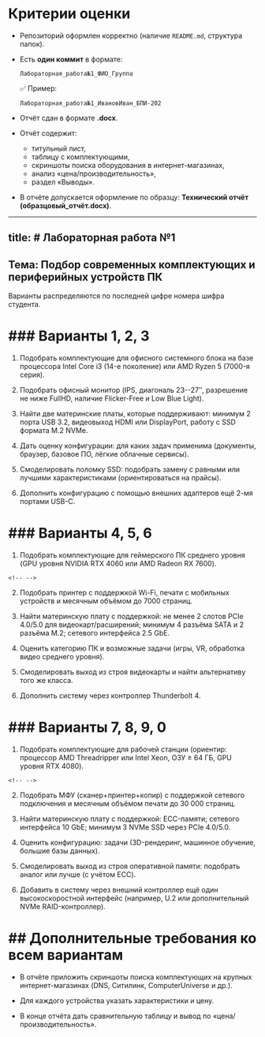 # Критерии оценки

- Репозиторий оформлен корректно (наличие `README.md`, структура папок).  
- Есть **один коммит** в формате:  

  ```
  Лабораторная_работа№1_ФИО_Группа
  ```

  ✅ Пример:  
  ```
  Лабораторная_работа№1_ИвановИван_БПИ-202
  ```

- Отчёт сдан в формате **.docx**.  
- Отчёт содержит:  
  - титульный лист,  
  - таблицу с комплектующими,  
  - скриншоты поиска оборудования в интернет-магазинах,  
  - анализ «цена/производительность»,  
  - раздел «Выводы».  
- В отчёте допускается оформление по образцу: **Технический отчёт (образцовый_отчёт.docx)**.  


---
title: # Лабораторная работа №1
---

## Тема: Подбор современных комплектующих и периферийных устройств ПК

Варианты распределяются по последней цифре номера шифра студента.

# ### Варианты 1, 2, 3

1.  Подобрать комплектующие для офисного системного блока на базе
    процессора Intel Core i3 (14-е поколение) или AMD Ryzen 5 (7000-я
    серия).

2.  Подобрать офисный монитор (IPS, диагональ 23--27ʺ, разрешение не
    ниже FullHD, наличие Flicker-Free и Low Blue Light).

3.  Найти две материнские платы, которые поддерживают: минимум 2 порта
    USB 3.2, видеовыход HDMI или DisplayPort, работу с SSD формата M.2
    NVMe.

4.  Дать оценку конфигурации: для каких задач применима (документы,
    браузер, базовое ПО, лёгкие облачные сервисы).

5.  Смоделировать поломку SSD: подобрать замену с равными или лучшими
    характеристиками (ориентироваться на прайсы).

6.  Дополнить конфигурацию с помощью внешних адаптеров ещё 2-мя портами
    USB-C.

# ### Варианты 4, 5, 6

1.  Подобрать комплектующие для геймерского ПК среднего уровня (GPU
    уровня NVIDIA RTX 4060 или AMD Radeon RX 7600).

```{=html}
<!-- -->
```
2.  Подобрать принтер с поддержкой Wi-Fi, печати с мобильных устройств и
    месячным объёмом до 7000 страниц.

3.  Найти материнскую плату с поддержкой: не менее 2 слотов PCIe 4.0/5.0
    для видеокарт/расширений; минимум 4 разъёма SATA и 2 разъёма M.2;
    сетевого интерфейса 2.5 GbE.

4.  Оценить категорию ПК и возможные задачи (игры, VR, обработка видео
    среднего уровня).

5. Смоделировать выход из строя видеокарты и найти альтернативу того же
    класса.

6. Дополнить систему через контроллер Thunderbolt 4.

# ### Варианты 7, 8, 9, 0

1.  Подобрать комплектующие для рабочей станции (ориентир: процессор AMD
    Threadripper или Intel Xeon, ОЗУ ≥ 64 ГБ, GPU уровня RTX 4080).

```{=html}
<!-- -->
```
2. Подобрать МФУ (сканер+принтер+копир) с поддержкой сетевого
    подключения и месячным объёмом печати до 30 000 страниц.

3. Найти материнскую плату с поддержкой: ECC-памяти; сетевого
    интерфейса 10 GbE; минимум 3 NVMe SSD через PCIe 4.0/5.0.

4. Оценить конфигурацию: задачи (3D-рендеринг, машинное обучение,
    большие базы данных).

5. Смоделировать выход из строя оперативной памяти: подобрать аналог
    или лучше (с учётом ECC).

6. Добавить в систему через внешний контроллер ещё один
    высокоскоростной интерфейс (например, U.2 или дополнительный NVMe
    RAID-контроллер).

# ## Дополнительные требования ко всем вариантам

-   В отчёте приложить скриншоты поиска комплектующих на крупных
    интернет-магазинах (DNS, Ситилинк, ComputerUniverse и др.).

-   Для каждого устройства указать характеристики и цену.

-   В конце отчёта дать сравнительную таблицу и вывод по
    «цена/производительность».